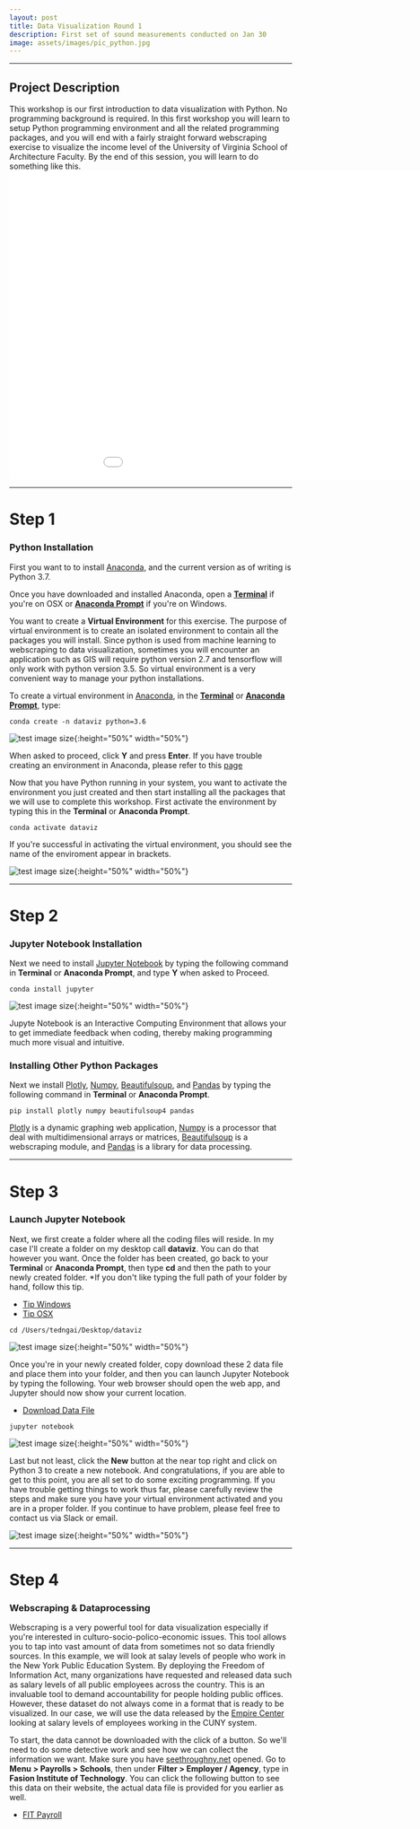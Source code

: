 ```yaml
---
layout: post
title: Data Visualization Round 1
description: First set of sound measurements conducted on Jan 30
image: assets/images/pic_python.jpg
---
```

<hr />
<h2>Project Description</h2>
This workshop is our first introduction to data visualization with Python. No programming background is required. In this first workshop you will learn to setup Python programming environment and all the related programming packages, and you will end with a fairly straight forward webscraping exercise to visualize the income level of the University of Virginia School of Architecture Faculty. By the end of this session, you will learn to do something like this.

<iframe width="1024" height="550" frameborder="0" scrolling="no" src="//plot.ly/~tngai/6.embed"></iframe>

<hr />

<h1>Step 1</h1>
<h3>Python Installation</h3>
<p>
First you want to to install <a href="https://www.anaconda.com/distribution/">Anaconda</a>, and the current version as of writing is Python 3.7.</p>

<p>Once you have downloaded and installed Anaconda, open a <b><a href="https://www.macworld.co.uk/how-to/mac-software/how-use-terminal-on-mac-3608274/">Terminal</a></b> if you're on OSX or <b><a href="https://docs.anaconda.com/anaconda/user-guide/getting-started/">Anaconda Prompt</a></b> if you're on Windows.</p>

<p>You want to create a <b>Virtual Environment</b> for this exercise. The purpose of virtual environment is to create an isolated environment to contain all the packages you will install. Since python is used from machine learning to webscraping to data visualization, sometimes you will encounter an application such as GIS will require python version 2.7 and tensorflow will only work with python version 3.5. So virtual environment is a very convenient way to manage your python installations.</p>

<p>To create a virtual environment in <a href="https://www.anaconda.com/distribution/">Anaconda</a>, in the <b><a href="https://www.macworld.co.uk/how-to/mac-software/how-use-terminal-on-mac-3608274/">Terminal</a></b> or <b><a href="https://docs.anaconda.com/anaconda/user-guide/getting-started/">Anaconda Prompt</a></b>, type:</p>
<pre><code>conda create -n dataviz python=3.6</code></pre>

![test image size](../../../assets/images/pic_anaconda_env.jpg){:height="50%" width="50%"}

<p>When asked to proceed, click <b>Y</b> and press <b>Enter</b>. If you have trouble creating an environment in Anaconda, please refer to this <a href="https://conda.io/projects/conda/en/latest/user-guide/tasks/manage-environments.html">page</a> </p>

<p>Now that you have Python running in your system, you want to activate the environment you just created and then start installing all the packages that we will use to complete this workshop. First activate the environment by typing this in the <b>Terminal</b> or <b>Anaconda Prompt</b>.</p>

<pre><code>conda activate dataviz</code></pre>

<p>If you're successful in activating the virtual environment, you should see the name of the enviroment appear in brackets.</p>

![test image size](../../../assets/images/pic_anaconda_activate_env.jpg){:height="50%" width="50%"}

<hr />

<h1>Step 2</h1>
<h3>Jupyter Notebook Installation</h3>
<p>Next we need to install <a href="https://jupyter.org/index.html">Jupyter Notebook</a> by typing the following command in <b>Terminal</b> or <b>Anaconda Prompt</b>, and type <b>Y</b> when asked to Proceed.</p>

<pre><code>conda install jupyter</code></pre>

![test image size](../../../assets/images/pic_jupyter.jpg){:height="50%" width="50%"}

<p>Jupyte Notebook is an Interactive Computing Environment that allows your to get immediate feedback when coding, thereby making programming much more visual and intuitive.</p>

<h3>Installing Other Python Packages</h3>
<p>Next we install <a href="https://plot.ly/python/getting-started/">Plotly</a>, <a href="https://pypi.org/project/numpy/">Numpy</a>, <a href="https://pypi.org/project/beautifulsoup4/">Beautifulsoup</a>, and <a href="https://pandas.pydata.org/pandas-docs/stable/install.html">Pandas</a> by typing the following command in <b>Terminal</b> or <b>Anaconda Prompt</b>.</p>

<pre><code>pip install plotly numpy beautifulsoup4 pandas</code></pre>

<p><a href="https://plot.ly/python/getting-started/">Plotly</a> is a dynamic graphing web application, <a href="https://pypi.org/project/numpy/">Numpy</a> is a processor that deal with multidimensional arrays or matrices, <a href="https://pypi.org/project/beautifulsoup4/">Beautifulsoup</a> is a webscraping module, and <a href="https://pandas.pydata.org/pandas-docs/stable/install.html">Pandas</a> is a library for data processing.</p>

<hr />

<h1>Step 3</h1>
<h3>Launch Jupyter Notebook</h3>
<p>Next, we first create a folder where all the coding files will reside. In my case I'll create a folder on my desktop call <b>dataviz</b>. You can do that however you want. Once the folder has been created, go back to your <b>Terminal</b> or <b>Anaconda Prompt</b>, then type <b>cd</b> and then the path to your newly created folder. *If you don't like typing the full path of your folder by hand, follow this tip.</p>

<ul class="actions">
	<li><a href="https://searchenterprisedesktop.techtarget.com/photostory/2240216625/Ten-hidden-Windows-command-prompt-tricks/11/Drag-and-drop-a-folder-to-open-command-prompt" target="_blank" class="button">Tip Windows</a></li>
    <li><a href="http://osxdaily.com/2009/11/23/copy-a-files-path-to-the-terminal-by-dragging-and-dropping/" target="_blank" class="button">Tip OSX</a></li>
</ul>

<pre><code>cd /Users/tedngai/Desktop/dataviz</code></pre>

![test image size](../../../assets/images/pic_desktopfolder.jpg){:height="50%" width="50%"}

<p>Once you're in your newly created folder, copy download these 2 data file and place them into your folder, and then you can launch Jupyter Notebook by typing the following. Your web browser should open the web app, and Jupyter should now show your current location. </p>

<ul class="actions">
	<li><a href="../../../assets/files/SalaryScrape.zip" class="button">Download Data File</a></li>
</ul>

<pre><code>jupyter notebook</code></pre>

![test image size](../../../assets/images/pic_jupyternotebook_launch.jpg){:height="50%" width="50%"}

<p>Last but not least, click the <b>New</b> button at the near top right and click on Python 3 to create a new notebook. And congratulations, if you are able to get to this point, you are all set to do some exciting programming. If you have trouble getting things to work thus far, please carefully review the steps and make sure you have your virtual environment activated and you are in a proper folder. If you continue to have problem, please feel free to contact us via Slack or email.</p>

![test image size](../../../assets/images/pic_jupyternotebook_new.jpg){:height="50%" width="50%"}

<hr />

<h1>Step 4</h1>
<h3>Webscraping & Dataprocessing</h3>
<p>Webscraping is a very powerful tool for data visualization especially if you're interested in culturo-socio-polico-economic issues. This tool allows you to tap into vast amount of data from sometimes not so data friendly sources. In this example, we will look at salay levels of people who work in the New York Public Education System. By deploying the Freedom of Information Act, many organizations have requested and released data such as salary levels of all public employees across the country. This is an invaluable tool to demand accountability for people holding public offices. However, these dataset do not always come in a format that is ready to be visualized. In our case, we will use the data released by the <a href="https://www.seethroughny.net/">Empire Center</a> looking at salary levels of employees working in the CUNY system.</p>

<p>To start, the data cannot be downloaded with the click of a button. So we'll need to do some detective work and see how we can collect the information we want. Make sure you have <a href="https://www.seethroughny.net/">seethroughny.net</a> opened. Go to <b>Menu > Payrolls > Schools</b>, then under <b>Filter > Employer / Agency</b>, type in <b>Fasion Institute of Technology</b>. You can click the following button to see this data on their website, the actual data file is provided for you earlier as well.</p>

<ul class="actions">
	<li><a href="https://www.seethroughny.net/payrolls/107209525" class="button">FIT Payroll</a></li>
</ul>
